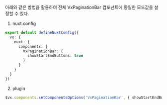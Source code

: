 아래와 같은 방법을 활용하여 전체 VxPaginationBar 컴포넌트에 동일한 모드값을 설정할 수 있다. 

1) nuxt.config
```typescript
export default defineNuxtConfig({
  vx: {
    nuxt: {
      components: {
        VxPaginationBar: {
          showStartEndButtons: true
        }
      }
    }
  }
})
```

2) plugin
```typescript
$vx.components.setComponentsOptions('VxPaginationBar', { showStartEndButtons: true })
```
